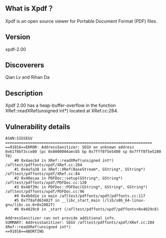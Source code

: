 ## What is Xpdf？
Xpdf is an open source viewer for Portable Document Format (PDF)
files.
## Version
xpdf-2.00
## Discoverers
Qian Lv and Rihan Da
## Description
Xpdf 2.00 has a heap-buffer-overflow  in the function XRef::readXRef(unsigned int*) located at XRef.cc:284.
## Vulnerability details
```
ASAN:SIGSEGV
=================================================================
==91016==ERROR: AddressSanitizer: SEGV on unknown address 0x61f0bf3cce80 (pc 0x0000004aecb5 bp 0x7fff8f5e5400 sp 0x7fff8f5e5280 T0)
    #0 0x4aecb4 in XRef::readXRef(unsigned int*) /afltest/pdffonts/xpdf/XRef.cc:284
    #1 0x4afa38 in XRef::XRef(BaseStream*, GString*, GString*) /afltest/pdffonts/xpdf/XRef.cc:84
    #2 0x48ecaa in PDFDoc::setup(GString*, GString*) /afltest/pdffonts/xpdf/PDFDoc.cc:120
    #3 0x48f39c in PDFDoc::PDFDoc(GString*, GString*, GString*) /afltest/pdffonts/xpdf/PDFDoc.cc:96
    #4 0x4b0d1e in main /afltest/pdffonts/xpdf/pdffonts.cc:117
    #5 0x7f8afd63482f in __libc_start_main (/lib/x86_64-linux-gnu/libc.so.6+0x2082f)
    #6 0x4029c8 in _start (/afltest/pdffonts/xpdf/pdffonts+0x4029c8)

AddressSanitizer can not provide additional info.
SUMMARY: AddressSanitizer: SEGV /afltest/pdffonts/xpdf/XRef.cc:284 XRef::readXRef(unsigned int*)
==91016==ABORTING
```
